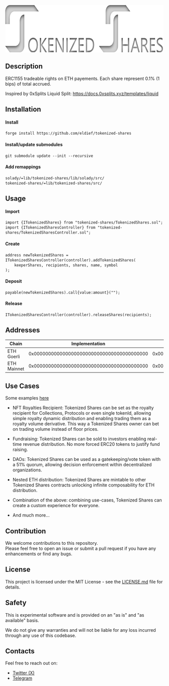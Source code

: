 <img src="/image/logo-full.png" width="710" height="150">

## Description
ERC1155 tradeable rights on ETH payements. Each share represent 0.1% (1 bips) of total accrued.  

Inspired by 0xSplits Liquid Split: https://docs.0xsplits.xyz/templates/liquid


## Installation

#### Install
```
forge install https://github.com/eldief/tokenized-shares
```

#### Install/update submodules
```
git submodule update --init --recursive
```

#### Add remappings
```
solady/=lib/tokenized-shares/lib/solady/src/
tokenized-shares/=lib/tokenized-shares/src/
```


## Usage

#### Import
```
import {ITokenizedShares} from "tokenized-shares/TokenizedShares.sol";
import {ITokenizedSharesController} from "tokenized-shares/TokenizedSharesController.sol";
```

#### Create
```
address newTokenizedShares = ITokenizedSharesController(controller).addTokenizedShares(
    keeperShares, recipients, shares, name, symbol
);
```

#### Deposit
```
payable(newTokenizedShares).call{value:amount}("");
```

#### Release
```
ITokenizedSharesController(controller).releaseShares(recipients);
```


## Addresses
| Chain       | Implementation                             | Controller                                 | Default Renderer                            |
|-------------|--------------------------------------------|--------------------------------------------|---------------------------------------------|
| ETH Goerli  | 0x0000000000000000000000000000000000000000 | 0x0000000000000000000000000000000000000000 |  0x0000000000000000000000000000000000000000 |
| ETH Mainnet | 0x0000000000000000000000000000000000000000 | 0x0000000000000000000000000000000000000000 |  0x0000000000000000000000000000000000000000 |


## Use Cases
Some examples [here](https://github.com/eldief/tokenized-shares/tree/main/src/examples)

- NFT Royalties Recipient: Tokenized Shares can be set as the royalty recipient for Collections, Protocols or even single tokenId, allowing simple royalty dynamic distribution and enabling trading them as a royalty volume derivative. This way a Tokenized Shares owner can bet on trading volume instead of floor prices.

- Fundraising: Tokenized Shares can be sold to investors enabling real-time revenue distribution. No more forced ERC20 tokens to justify fund raising.

- DAOs: Tokenized Shares can be used as a gatekeeping/vote token with a 51% quorum, allowing decision enforcement within decentralized organizations.

- Nested ETH distribution: Tokenized Shares are mintable to other Tokenized Shares contracts unlocking infinite composability for ETH distribution.

- Combination of the above: combining use-cases, Tokenized Shares can create a custom experience for everyone.
   
- And much more... 


## Contribution
We welcome contributions to this repository.  
Please feel free to open an issue or submit a pull request if you have any enhancements or find any bugs.


## License
This project is licensed under the MIT License - see the [LICENSE.md](LICENSE.md) file for details.


## Safety
This is experimental software and is provided on an "as is" and "as available" basis.

We do not give any warranties and will not be liable for any loss incurred through any use of this codebase.




## Contacts
Feel free to reach out on:
- [Twitter (X)](https://twitter.com/Filllqq)
- [Telegram](https://t.me/eldief)
